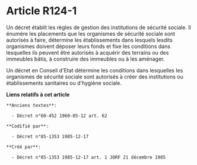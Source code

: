 # Article R124-1

Un décret établit les règles de gestion des institutions de sécurité sociale. Il énumère les placements que les organismes de
sécurité sociale sont autorisés à faire, détermine les établissements dans lesquels lesdits organismes doivent déposer leurs
fonds et fixe les conditions dans lesquelles ils peuvent être autorisés à acquérir des terrains ou des immeubles bâtis, à
construire des immeubles ou à les aménager. 

Un décret en Conseil d'Etat détermine les conditions dans lesquelles les organismes de sécurité sociale sont autorisés à
créer des institutions ou établissements sanitaires ou d'hygiène sociale.

**Liens relatifs à cet article**

	**Anciens textes**:

	  - Décret n°60-452 1960-05-12 art. 62

	**Codifié par**:

	  - Décret n°85-1353 1985-12-17

	**Créé par**:

	  - Décret n°85-1353 1985-12-17 art. 1 JORF 21 décembre 1985
